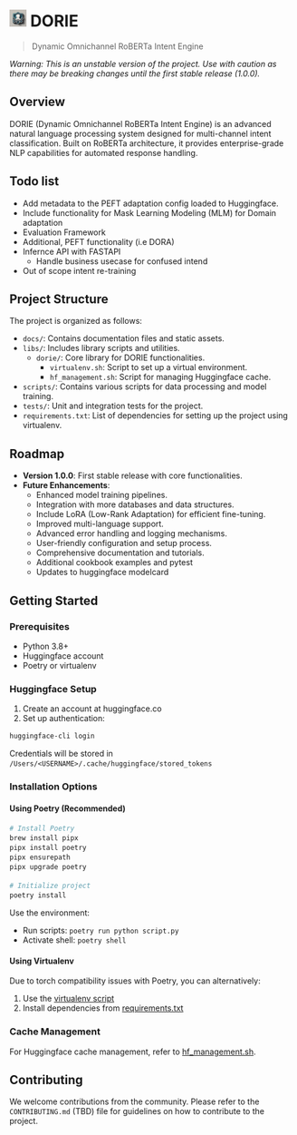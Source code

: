 # <img src="./docs/static/img/Image.jpeg" alt="drawing" width="30"/> DORIE
> Dynamic Omnichannel RoBERTa Intent Engine

*Warning: This is an unstable version of the project. Use with caution as there may be breaking changes until the first stable release (1.0.0).*

## Overview
DORIE (Dynamic Omnichannel RoBERTa Intent Engine) is an advanced natural language processing system designed for multi-channel intent classification. Built on RoBERTa architecture, it provides enterprise-grade NLP capabilities for automated response handling.

## Todo list
- Add metadata to the PEFT adaptation config loaded to Huggingface.
- Include functionality for Mask Learning Modeling (MLM) for Domain adaptation
- Evaluation Framework
- Additional, PEFT functionality (i.e DORA)
- Infernce API with FASTAPI
    - Handle business usecase for confused intend
- Out of scope intent re-training 

## Project Structure
The project is organized as follows:
- `docs/`: Contains documentation files and static assets.
- `libs/`: Includes library scripts and utilities.
    - `dorie/`: Core library for DORIE functionalities.
        - `virtualenv.sh`: Script to set up a virtual environment.
        - `hf_management.sh`: Script for managing Huggingface cache.
- `scripts/`: Contains various scripts for data processing and model training.
- `tests/`: Unit and integration tests for the project.
- `requirements.txt`: List of dependencies for setting up the project using virtualenv.

## Roadmap
- **Version 1.0.0**: First stable release with core functionalities.
- **Future Enhancements**:
    - Enhanced model training pipelines.
    - Integration with more databases and data structures.
    - Include LoRA (Low-Rank Adaptation) for efficient fine-tuning.
    - Improved multi-language support.
    - Advanced error handling and logging mechanisms.
    - User-friendly configuration and setup process.
    - Comprehensive documentation and tutorials.
    - Additional cookbook examples and pytest
    - Updates to huggingface modelcard

## Getting Started

### Prerequisites
- Python 3.8+
- Huggingface account
- Poetry or virtualenv

### Huggingface Setup
1. Create an account at huggingface.co
2. Set up authentication:
```bash
huggingface-cli login
```
Credentials will be stored in `/Users/<USERNAME>/.cache/huggingface/stored_tokens`

### Installation Options

#### Using Poetry (Recommended)
```bash
# Install Poetry
brew install pipx
pipx install poetry
pipx ensurepath
pipx upgrade poetry

# Initialize project
poetry install
```

Use the environment:
- Run scripts: `poetry run python script.py`
- Activate shell: `poetry shell`

#### Using Virtualenv
Due to torch compatibility issues with Poetry, you can alternatively:
1. Use the [virtualenv script](./libs/dorie/virtualenv.sh)
2. Install dependencies from [requirements.txt](./requirements.txt)

### Cache Management
For Huggingface cache management, refer to [hf_management.sh](./libs/dorie/hf_management.sh).

## Contributing
We welcome contributions from the community. Please refer to the `CONTRIBUTING.md` (TBD) file for guidelines on how to contribute to the project.
